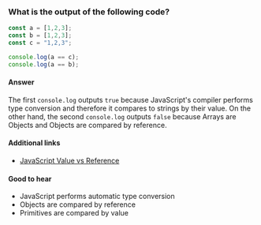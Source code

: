 ### What is the output of the following code?

```js
const a = [1,2,3];
const b = [1,2,3];
const c = "1,2,3";

console.log(a == c);
console.log(a == b);
```

#### Answer

The first `console.log` outputs `true` because JavaScript's compiler performs type conversion and therefore it compares to strings by their value. On the other hand, the second `console.log` outputs `false` because Arrays are  Objects and Objects are compared by reference.

#### Additional links

* [JavaScript Value vs Reference](https://medium.com/dailyjs/back-to-roots-javascript-value-vs-reference-8fb69d587a18)

#### Good to hear

* JavaScript performs automatic type conversion
* Objects are compared by reference
* Primitives are compared by value

<!-- tags: (javascript) -->
